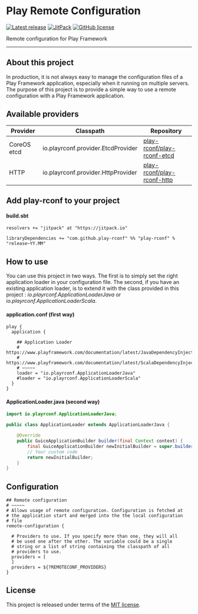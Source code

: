 # Play Remote Configuration


[![Latest release](https://img.shields.io/badge/latest_release-18.04-orange.svg)](https://github.com/play-rconf/play-rconf/releases)
[![JitPack](https://jitpack.io/v/play-rconf/play-rconf.svg)](https://jitpack.io/#play-rconf/play-rconf)
[![GitHub license](https://img.shields.io/badge/license-MIT-blue.svg)](https://raw.githubusercontent.com/play-rconf/play-rconf/master/LICENSE)

Remote configuration for Play Framework
*****

## About this project
In production, it is not always easy to manage the configuration files of a
Play Framework application, especially when it running on multiple servers.
The purpose of this project is to provide a simple way to use a remote
configuration with a Play Framework application.



## Available providers

| Provider    | Classpath                          | Repository                 |
|-------------|------------------------------------|----------------------------|
| CoreOS etcd | io.playrconf.provider.EtcdProvider | [play-rconf/play-rconf-etcd](https://github.com/play-rconf/play-rconf-etcd) |
| HTTP        | io.playrconf.provider.HttpProvider | [play-rconf/play-rconf-http](https://github.com/play-rconf/play-rconf-http) |



## Add play-rconf to your project

#### build.sbt

```sbtshell
resolvers += "jitpack" at "https://jitpack.io"

libraryDependencies += "com.github.play-rconf" %% "play-rconf" % "release~YY.MM"
```



## How to use

You can use this project in two ways. The first is to simply set the right
application loader in your configuration file. The second, if you have an
existing application loader, is to extend it with the class provided in this
project : _io.playrconf.ApplicationLoaderJava_ or _io.playrconf.ApplicationLoaderScala_.


#### application.conf (first way)

```hocon
play {
  application {

    ## Application Loader
    # https://www.playframework.com/documentation/latest/JavaDependencyInjection
    # https://www.playframework.com/documentation/latest/ScalaDependencyInjection
    # ~~~~~
    loader = "io.playrconf.ApplicationLoaderJava"
    #loader = "io.playrconf.ApplicationLoaderScala"
  }
}
```


#### ApplicationLoader.java (second way)

```java
import io.playrconf.ApplicationLoaderJava;

public class ApplicationLoader extends ApplicationLoaderJava {

    @Override
    public GuiceApplicationBuilder builder(final Context context) {
        final GuiceApplicationBuilder newInitialBuilder = super.builder(context);
        // Your custom code
        return newInitialBuilder;
    }
}
```



## Configuration

```hocon
## Remote configuration
# ~~~~~
# Allows usage of remote configuration. Configuration is fetched at
# the application start and merged into the the local configuration
# file
remote-configuration {

  # Providers to use. If you specify more than one, they will all
  # be used one after the other. The variable could be a single
  # string or a list of string containing the classpath of all
  # providers to use.
  providers = [
  ]
  providers = ${?REMOTECONF_PROVIDERS}
}
```



## License
This project is released under terms of the [MIT license](https://raw.githubusercontent.com/play-rconf/play-rconf/master/LICENSE).
